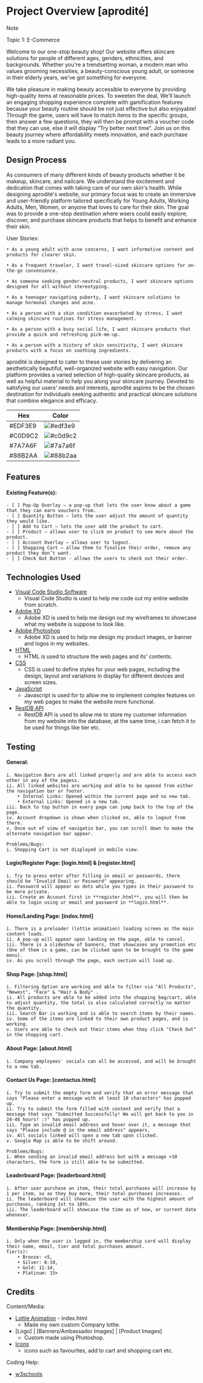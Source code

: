 # Project Overview [aprodité]
> [!NOTE]
> Topic 1: E-Commerce

Welcome to our one-stop beauty shop! Our website offers skincare solutions for people of different ages, genders, ethnicities, and backgrounds. Whether you're a trendsetting woman, a modern man who values grooming necessities, a beauty-conscious young adult, or someone in their elderly years, we've got something for everyone.

We take pleasure in making beauty accessible to everyone by providing high-quality items at reasonable prices. To sweeten the deal, We'll launch an engaging shopping experience complete with gamification features because your beauty routine should be not just effective but also enjoyable! Through the game, users will have to match items to the specific groups, then answer a few questions, they will then be prompt with a voucher code that they can use, else it will display “Try better next time”. Join us on this beauty journey where affordability meets innovation, and each purchase leads to a more radiant you.

## Design Process

As consumers of many different kinds of beauty products whether it be makeup, skincare, and nailcare. We understand the excitement and dedication that comes with taking care of our own skin's health. While designing aprodité's website, our primary focus was to create an immersive and user-friendly platform tailored specifically for Young Adults, Working Adults, Men, Women, or anyone that loves to care for their skin. The goal was to provide a one-stop  destination where wsers could easily explore, discover, and purchase skincare products that helps to benefit and enhance their skin. 

User Stories:

    • As a young adult with acne concerns, I want informative content and products for clearer skin.

    • As a frequent traveler, I want travel-sized skincare options for on-the-go convenience.

    • As someone seeking gender-neutral products, I want skincare options designed for all without stereotyping.

    • As a teenager navigating puberty, I want skincare solutions to manage hormonal changes and acne.

    • As a person with a skin condition exacerbated by stress, I want calming skincare routines for stress management.

    • As a person with a busy social life, I want skincare products that provide a quick and refreshing pick-me-up.

    • As a person with a history of skin sensitivity, I want skincare products with a focus on soothing ingredients.

aprodité is designed to cater to these user stories by delivering an aesthetically beautiful, well-organized website with easy navigation. Our platform provides a varied selection of high-quality skincare products, as well as helpful material to help you along your skincare journey. Devoted to satisfying our users' needs and interests, aprodité aspires to be the chosen destination for individuals seeking authentic and practical skincare solutions that combine elegance and efficacy.

| Hex       | Color                                      |
| --------- | ------------------------------------------ |
| #EDF3E9   | ![#edf3e9](https://via.placeholder.com/10/edf3e9?text=+) |
| #C0D9C2   | ![#c0d9c2](https://via.placeholder.com/10/c0d9c2?text=+) |
| #7A7A6F   | ![#7a7a6f](https://via.placeholder.com/10/7a7a6f?text=+) |
| #88B2AA   | ![#88b2aa](https://via.placeholder.com/10/88b2aa?text=+) |


## Features

#### Existing Feature(s):
    - [ ] Pop-Up Overlay – a pop-up that lets the user know about a game that they can earn vouchers from.
    - [ ] Quantity Button – lets the user adjust the amount of quantity they would like.
    - [ ] Add to Cart – lets the user add the product to cart.
    - [ ] Product – allows user to click on product to see more about the product.
    - [ ] Account Overlay – allows user to logout.
    - [ ] Shopping Cart – allow them to finalize their order, remove any product they don’t want.
    - [ ] Check Out Button - allows the users to check out their order.

## Technologies Used

- [Visual Code Studio Software](https://visualstudio.microsoft.com)
    - Visual Code Studio is used to help me code out my entire website from scratch.
- [Adobe XD](https://www.adobe.com/sg/products/xd/learn/get-started/what-is-adobe-xd-used-for.html)
    - Adobe XD is used to help me design out my wireframes to showcase what my website is suppose to look like.
- [Adobe Photoshop](https://www.adobe.com/products/photoshop.html)
    - Adobe XD is used to help me design my product images, or banner and logos in my websites.
- [HTML](https://www.w3schools.com/whatis/whatis_html.asp)
    - HTML is used to structure the web pages and its' contents.
- [CSS](https://www.w3schools.com/css/css_intro.asp#:~:text=CSS%20is%20used%20to%20define,different%20devices%20and%20screen%20sizes.)
    - CSS is used to define styles for your web pages, including the design, layout and variations in display for different devices and screen sizes.
- [JavaScript](https://developer.mozilla.org/en-US/docs/Learn/JavaScript/First_steps/What_is_JavaScript)
    -  Javascript is used for to allow me to implement complex features on my web pages to make the website more functional.
- [RestDB API](https://restdb.io)
    - RestDB API is used to allow me to store my customer information from my website into the database, at the same time, i can fetch it to be used for things like tier etc.

## Testing

#### General:
    i. Navigation Bars are all linked properly and are able to access each other in any of the pagess.
    ii. All linked websites are working and able to be opened from either the navigation bar or footer.
        • Internal Links: Opened within the current page and no new tab.
        • External Links: Opened in a new tab.
    iii. Back to top button in every page can jump back to the top of the page.
    iv. Account dropdown is shown when clicked on, able to logout from there.
    v. Once out of view of navigatin bar, you can scroll down to make the alternate navigation bar appear.

    Problems/Bugs:
    i. Shopping Cart is not displayed in mobile view.

#### Login/Register Page: [login.html] & [register.html]

    i. Try to press enter after filling in email or passwords, there should be "Invalid Email or Password" appearing.
    ii. Password will appear as dots while you types in their password to be more private.
    iii. Create an Account first in **register.html**, you will then be able to login using ur email and password in **login.html**.

#### Home/Landing Page: [index.html]

    i. There is a preloader (lottie animation) loading screen as the main content loads.
    ii. A pop-up will appear upon landing on the page, able to cancel.
    iii. There is a slideshow of banners, that showcases any promotion etc (One of them is a game, can be clicked upon to be brought to the game menu).
    iv. As you scroll through the page, each section will load up.

#### Shop Page: [shop.html]

    i. Filtering Option are working and able to filter via "All Products", "Newest", "Face" & "Hair & Body" .
    ii. All products are able to be added into the shopping bag/cart, able to adjust quantity, the total is also calculated correctly no matter the quantity.
    iii. Search Bar is working and is able to search items by their names.
    iv. Some of the items are linked to their own product pages, and is working.
    v. Users are able to check out their items when they click "Check Out" in the shopping cart.

#### About Page: [about.html]

    i. Company employees' socials can all be accessed, and will be brought to a new tab.

#### Contact Us Page: [contactus.html]

    i. Try to submit the empty form and verify that an error message that says "Please enter a message with at least 10 characters" has popped up.
    ii. Try to submit the form filled with content and verify that a message that says "Submitted Successfully! We will get back to you in 24-48 hours! :)" has popped up.
    iii. Type an invalid email address and hover over it, a message that says "Please include @ in the email address" appears.
    iv. All socials linked will open a new tab upon clicked.
    v. Google Map is able to be shift around.
    
    Problems/Bugs: 
    i. When sending an invalid email address but with a message >10 characters, the form is still able to be submitted.

#### Leaderboard Page: [leaderboard.html]

    i. After user purchase an item, their total purchases will increase by 1 per item, so as they buy more, their total purchases increases.
    ii. The leaderboard will showcase the user with the highest amount of purchases, ranking 1st to 10th.
    iii. The leaderboard will showcase the time as of now, or current date whenever.

#### Membership Page: [membership.html]

    i. Only when the user is logged in, the membership card will display their name, email, tier and total purchases amount.
    Tier(s):
        • Bronze: <5,
        • Silver: 6-10,
        • Gold: 11-14,
        • Platinum: 15>

## Credits

Content/Media:
- [Lottie Animation](https://lottiefiles.com) - index.html
    - Made my own custom Company lottie.
- [Logo] | [Banners/Ambassador Images] | [Product Images]
    - Custom made using Photoshop.
- [Icons](https://ionic.io/ionicons)
    - icons such as favourites, add to cart and shopping cart etc.

Coding Help:
- [w3schools](https://www.w3schools.com)
